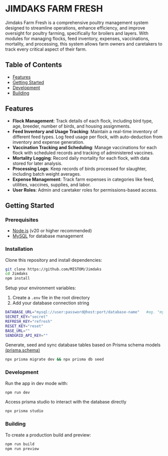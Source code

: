# JIMDAKS FARM FRESH

Jimdaks Farm Fresh is a comprehensive poultry management system designed to streamline operations, enhance efficiency, and improve oversight for poultry farming, specifically for broilers and layers. With modules for managing flocks, feed inventory, expenses, vaccinations, mortality, and processing, this system allows farm owners and caretakers to track every critical aspect of their farm.

## Table of Contents

- [Features](#features)
- [Getting Started](#getting-started)
- [Development](#development)
- [Building](#building)

## Features

- **Flock Management**: Track details of each flock, including bird type, age, breeder, number of birds, and housing assignments.
- **Feed Inventory and Usage Tracking**: Maintain a real-time inventory of different feed types. Log feed usage per flock, with auto-deduction from inventory and expense generation.
- **Vaccination Tracking and Scheduling**: Manage vaccinations for each flock with scheduled records and tracking of administered vaccines.
- **Mortality Logging**: Record daily mortality for each flock, with data stored for later analysis.
- **Processing Logs**: Keep records of birds processed for slaughter, including batch weight averages.
- **Expense Management**: Track farm expenses in categories like feed, utilities, vaccines, supplies, and labor.
- **User Roles**: Admin and caretaker roles for permissions-based access.

## Getting Started

### Prerequisites

- [Node.js](https://nodejs.org/en/download/) (v20 or higher recommended)
- [MySQL](https://www.mysql.com/downloads/) for database management

### Installation

Clone this repository and install dependencies:

```bash
git clone https://github.com/MISTOM/Jimdaks
cd Jimdaks
npm install
```

Setup your environment variables:

1. Create a `.env` file in the root directory
2. Add your database connection string

```bash
DATABASE_URL="mysql://user:password@host:port/database-name"   #eg. "mysql://root:@127.0.0.1:3306/jimdaks"
SECRET_KEY="secret"
REFRESH_KEY="refresh"
RESET_KEY="reset"
BASE_URL=""
SENDGRID_API_KEY=""
```

Generate, seed and sync database tables based on Prisma schema models [(prisma.schema)](/prisma/schema.prisma)

```bash
npx prisma migrate dev && npx prisma db seed
```

### Development

Run the app in dev mode with:

```bash
npm run dev
```

Access prisma studio to interact with the database directly

```bash
npx prisma studio
```

### Building

To create a production build and preview:

```bash
npm run build
npm run preview
```
